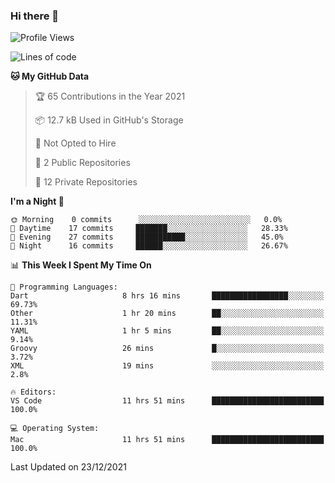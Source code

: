 ### Hi there 👋

<!--
**utkugedik/utkugedik** is a ✨ _special_ ✨ repository because its `README.md` (this file) appears on your GitHub profile.

Here are some ideas to get you started:

- 🔭 I’m currently working on ...
- 🌱 I’m currently learning ...
- 👯 I’m looking to collaborate on ...
- 🤔 I’m looking for help with ...
- 💬 Ask me about ...
- 📫 How to reach me: ...
- 😄 Pronouns: ...
- ⚡ Fun fact: ...
-->

<!--START_SECTION:waka-->
![Profile Views](http://img.shields.io/badge/Profile%20Views-1-blue)

![Lines of code](https://img.shields.io/badge/From%20Hello%20World%20I%27ve%20Written-18%20Thousand%20lines%20of%20code-blue)

**🐱 My GitHub Data** 

> 🏆 65 Contributions in the Year 2021
 > 
> 📦 12.7 kB Used in GitHub's Storage 
 > 
> 🚫 Not Opted to Hire
 > 
> 📜 2 Public Repositories 
 > 
> 🔑 12 Private Repositories  
 > 
**I'm a Night 🦉** 

```text
🌞 Morning    0 commits      ░░░░░░░░░░░░░░░░░░░░░░░░░   0.0% 
🌆 Daytime    17 commits     ███████░░░░░░░░░░░░░░░░░░   28.33% 
🌃 Evening    27 commits     ███████████░░░░░░░░░░░░░░   45.0% 
🌙 Night      16 commits     ██████░░░░░░░░░░░░░░░░░░░   26.67%

```


📊 **This Week I Spent My Time On** 

```text
💬 Programming Languages: 
Dart                     8 hrs 16 mins       █████████████████░░░░░░░░   69.73% 
Other                    1 hr 20 mins        ██░░░░░░░░░░░░░░░░░░░░░░░   11.31% 
YAML                     1 hr 5 mins         ██░░░░░░░░░░░░░░░░░░░░░░░   9.14% 
Groovy                   26 mins             █░░░░░░░░░░░░░░░░░░░░░░░░   3.72% 
XML                      19 mins             ░░░░░░░░░░░░░░░░░░░░░░░░░   2.8%

🔥 Editors: 
VS Code                  11 hrs 51 mins      █████████████████████████   100.0%

💻 Operating System: 
Mac                      11 hrs 51 mins      █████████████████████████   100.0%

```


 Last Updated on 23/12/2021
<!--END_SECTION:waka-->
